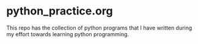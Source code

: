 python_practice.org
===================

This repo has the collection of python programs that I have written during my effort towards learning python programming.
